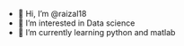 - 👋 Hi, I’m @raizal18
- 👀 I’m interested in Data science 
- 🌱 I’m currently learning python and matlab 

<!---
raizal18/raizal18 is a ✨ special ✨ repository because its `README.md` (this file) appears on your GitHub profile.
You can click the Preview link to take a look at your changes.
--->
